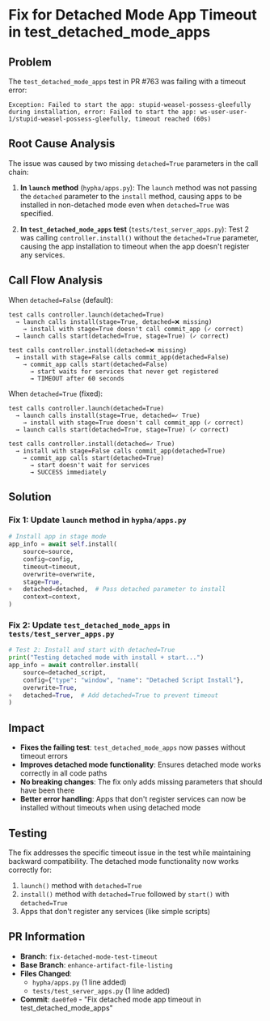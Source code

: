 # Fix for Detached Mode App Timeout in test_detached_mode_apps

## Problem

The `test_detached_mode_apps` test in PR #763 was failing with a timeout error:

```
Exception: Failed to start the app: stupid-weasel-possess-gleefully during installation, error: Failed to start the app: ws-user-user-1/stupid-weasel-possess-gleefully, timeout reached (60s)
```

## Root Cause Analysis

The issue was caused by two missing `detached=True` parameters in the call chain:

1. **In `launch` method** (`hypha/apps.py`): The `launch` method was not passing the `detached` parameter to the `install` method, causing apps to be installed in non-detached mode even when `detached=True` was specified.

2. **In `test_detached_mode_apps` test** (`tests/test_server_apps.py`): Test 2 was calling `controller.install()` without the `detached=True` parameter, causing the app installation to timeout when the app doesn't register any services.

## Call Flow Analysis

When `detached=False` (default):
```
test calls controller.launch(detached=True)
  → launch calls install(stage=True, detached=❌ missing)
    → install with stage=True doesn't call commit_app (✓ correct)
  → launch calls start(detached=True, stage=True) (✓ correct)

test calls controller.install(detached=❌ missing)
  → install with stage=False calls commit_app(detached=False)
    → commit_app calls start(detached=False)
      → start waits for services that never get registered
      → TIMEOUT after 60 seconds
```

When `detached=True` (fixed):
```
test calls controller.launch(detached=True)
  → launch calls install(stage=True, detached=✓ True)
    → install with stage=True doesn't call commit_app (✓ correct)
  → launch calls start(detached=True, stage=True) (✓ correct)

test calls controller.install(detached=✓ True)
  → install with stage=False calls commit_app(detached=True)
    → commit_app calls start(detached=True)
      → start doesn't wait for services
      → SUCCESS immediately
```

## Solution

### Fix 1: Update `launch` method in `hypha/apps.py`

```python
# Install app in stage mode
app_info = await self.install(
    source=source,
    config=config,
    timeout=timeout,
    overwrite=overwrite,
    stage=True,
+   detached=detached,  # Pass detached parameter to install
    context=context,
)
```

### Fix 2: Update `test_detached_mode_apps` in `tests/test_server_apps.py`

```python
# Test 2: Install and start with detached=True
print("Testing detached mode with install + start...")
app_info = await controller.install(
    source=detached_script,
    config={"type": "window", "name": "Detached Script Install"},
    overwrite=True,
+   detached=True,  # Add detached=True to prevent timeout
)
```

## Impact

- **Fixes the failing test**: `test_detached_mode_apps` now passes without timeout errors
- **Improves detached mode functionality**: Ensures detached mode works correctly in all code paths
- **No breaking changes**: The fix only adds missing parameters that should have been there
- **Better error handling**: Apps that don't register services can now be installed without timeouts when using detached mode

## Testing

The fix addresses the specific timeout issue in the test while maintaining backward compatibility. The detached mode functionality now works correctly for:

1. `launch()` method with `detached=True`
2. `install()` method with `detached=True` followed by `start()` with `detached=True`
3. Apps that don't register any services (like simple scripts)

## PR Information

- **Branch**: `fix-detached-mode-test-timeout`
- **Base Branch**: `enhance-artifact-file-listing`
- **Files Changed**: 
  - `hypha/apps.py` (1 line added)
  - `tests/test_server_apps.py` (1 line added)
- **Commit**: `dae0fe0` - "Fix detached mode app timeout in test_detached_mode_apps"
